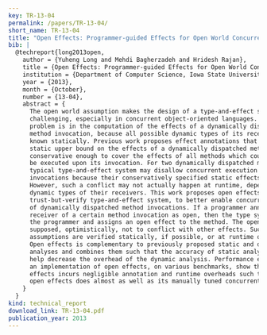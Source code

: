 ```yaml
---
key: TR-13-04
permalink: /papers/TR-13-04/
short_name: TR-13-04
title: "Open Effects: Programmer-guided Effects for Open World Concurrent Programs"
bib: |
  @techreport{long2013open,
    author = {Yuheng Long and Mehdi Bagherzadeh and Hridesh Rajan},
    title = {Open Effects: Programmer-guided Effects for Open World Concurrent Programs},
    institution = {Department of Computer Science, Iowa State University},
    year = {2013},
    month = {October},
    number = {13-04},
    abstract = {
      The open world assumption makes the design of a type-and-effect system
      challenging, especially in concurrent object-oriented languages. The main
      problem is in the computation of the effects of a dynamically dispatched
      method invocation, because all possible dynamic types of its receiver are not
      known statically. Previous work proposes effect annotations that provide a
      static upper bound on the effects of a dynamically dispatched method,
      conservative enough to cover the effects of all methods which could possibly
      be executed upon its invocation. For two dynamically dispatched methods, a
      typical type-and-effect system may disallow concurrent execution of their
      invocations because their conservatively specified static effects conflict.
      However, such a conflict may not actually happen at runtime, depending on the
      dynamic types of their receivers. This work proposes open effects, a sound
      trust-but-verify type-and-effect system, to better enable concurrent execution
      of dynamically dispatched method invocations. If a programmer annotates the
      receiver of a certain method invocation as open, then the type system trusts
      the programmer and assigns an open effect to the method. The open effect is
      supposed, optimistically, not to conflict with other effects. Such optimistic
      assumptions are verified statically, if possible, or at runtime otherwise.
      Open effects is complementary to previously proposed static and dynamic effect
      analyses and combines them such that the accuracy of static analysis could
      help decrease the overhead of the dynamic analysis. Performance evaluations of
      an implementation of open effects, on various benchmarks, show that: open
      effects incurs negligible annotation and runtime overheads such that code with
      open effects does almost as well as its manually tuned concurrent version.
    }
  }
kind: technical_report
download_link: TR-13-04.pdf
publication_year: 2013
---
```

